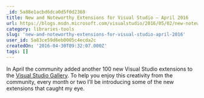 ```yaml
---
_id: 5a88e1acbd6dca0d5f0d2368
title: New and Noteworthy Extensions for Visual Studio – April 2016
url: https://blogs.msdn.microsoft.com/visualstudio/2016/05/02/new-noteworthy-visual-studio-extensions-april-2016/
category: libraries-tools
slug: 'new-and-noteworthy-extensions-for-visual-studio-april-2016'
user_id: 5a83ce59d6eb0005c4ecda2c
createdOn: '2016-04-30T09:32:07.000Z'
tags: []
---
```


In April the community added another 100 new Visual Studio extensions to the <a href="https://visualstudiogallery.msdn.microsoft.com/?wt.mc_id=o~msft~vsblog~insideEcoApr2016">Visual Studio Gallery</a>. To help you enjoy this creativity from the community, every month or two I’ll be introducing some of the new extensions that caught my eye.
